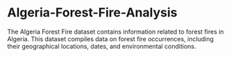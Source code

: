 # Algeria-Forest-Fire-Analysis
The Algeria Forest Fire dataset contains information related to forest fires in Algeria. This dataset compiles data on forest fire occurrences, including their geographical locations, dates, and environmental conditions.
